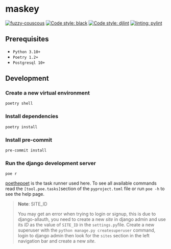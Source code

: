# maskey

[![fuzzy-couscous](https://img.shields.io/badge/built%20with-fuzzy--couscous-success)](https://github.com/Tobi-De/fuzzy-couscous)
[![Code style: black](https://img.shields.io/badge/code%20style-black-000000.svg)](https://github.com/psf/black)
[![Code style: djlint](https://img.shields.io/badge/html%20style-djlint-blue.svg)](https://www.djlint.com)
[![linting: pylint](https://img.shields.io/badge/linting-pylint-yellowgreen)](https://github.com/PyCQA/pylint)

## Prerequisites

- `Python 3.10+`
- `Poetry 1.2+`
- `Postgresql 10+`

## Development

### Create a new virtual environment

```shell
poetry shell
```
### Install dependencies

```shell
poetry install
```

### Install pre-commit

```shell
pre-commit install
```

### Run the django development server

```
poe r
```

[poethepoet](https://github.com/nat-n/poethepoet) is the task runner used here. To see all available commands read
 the `[tool.poe.tasks]`section of the `pyproject.toml` file or run `poe -h` to see the help page.

> **Note**: SITE_ID
>
> You may get an error when trying to login or signup, this is due to django-allauth, you need to create a new *site* in django
> admin and use its *ID* as the value of `SITE_ID` in the `settings.py`file.
> Create a new superuser with the `python manage.py createsuperuser` command, login to django admin then look for the `sites`
> section in the left navigation bar and create a new *site*.
